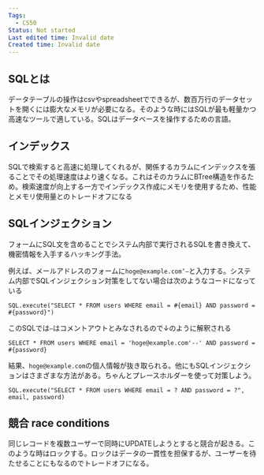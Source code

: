 ```yaml
---
Tags:
  - CS50
Status: Not started
Last edited time: Invalid date
Created time: Invalid date
---
```

## SQLとは

データテーブルの操作はcsvやspreadsheetでできるが、数百万行のデータセットを開くには膨大なメモリが必要になる。そのような時にはSQLが最も軽量かつ高速なツールで適している。SQLはデータベースを操作するための言語。

  

## インデックス

SQLで検索すると高速に処理してくれるが、関係するカラムにインデックスを張ることでその処理速度はより速くなる。これはそのカラムにBTree構造を作るため。検索速度が向上する一方でインデックス作成にメモリを使用するため、性能とメモリ使用量とのトレードオフになる

## SQLインジェクション

フォームにSQL文を含めることでシステム内部で実行されるSQLを書き換えて、機密情報を入手するハッキング手法。

例えば、メールアドレスのフォームに`hoge@example.com’—`と入力する。システム内部でSQLインジェクション対策をしてない場合は次のようなコードになっている

```
SQL.execute("SELECT * FROM users WHERE email = #{email} AND password = #{password}")
```

このSQLでは`—`はコメントアウトとみなされるので↓のように解釈される

```
SELECT * FROM users WHERE email = 'hoge@example.com'--' AND password = #{password}
```

結果、`hoge@example.com`の個人情報が抜き取られる。他にもSQLインジェクションはさまざまな方法がある。ちゃんとプレースホルダーを使って対策しよう。

```
SQL.execute("SELECT * FROM users WHERE email = ? AND password = ?", email, password)
```

## 競合 race conditions

同じレコードを複数ユーザーで同時にUPDATEしようとすると競合が起きる。このような時はロックする。ロックはデータの一貫性を担保するが、ユーザーを待たせることにもなるのでトレードオフになる。
